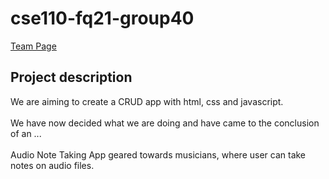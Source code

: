 # cse110-fq21-group40
[Team Page](admin/team.md)

## Project description
We are aiming to create a CRUD app with html, css and javascript. <br> <br>
We have now decided what we are doing and have came to the conclusion of an ... <br> <br>
Audio Note Taking App geared towards musicians, where user can take notes on audio files. 
